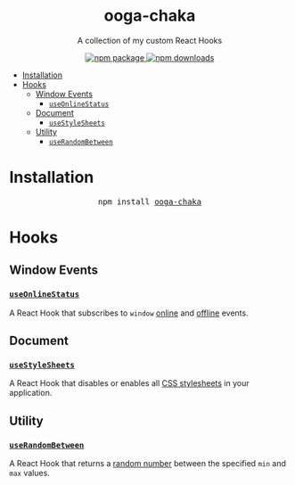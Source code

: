 <div align="center">
<br />
<br />
<h1>ooga-chaka</h1>
<p>A collection of my custom React Hooks</p>
<a href="https://www.npmjs.com/package/ooga-chaka">
<img src="https://img.shields.io/npm/v/ooga-chaka" alt="npm package" />
</a>
<a href="https://www.npmjs.com/package/ooga-chaka">
<img src="https://img.shields.io/npm/dt/ooga-chaka" alt="npm downloads" />
</a>
</div>

- [Installation](#installation)
- [Hooks](#hooks)
  - [Window Events](#window-events)
    - [`useOnlineStatus`](#useonlinestatus)
  - [Document](#document)
    - [`useStyleSheets`](#usestylesheets)
  - [Utility](#utility)
    - [`useRandomBetween`](#userandombetween)

# Installation

<pre align="center">npm install <a href="https://www.npmjs.com/package/ooga-chaka">ooga-chaka</a></pre>

# Hooks

## Window Events

### [`useOnlineStatus`](https://github.com/heystevegray/ooga-chaka/wiki/useOnlineStatus)

A React Hook that subscribes to `window` [online](https://developer.mozilla.org/en-US/docs/Web/API/Window/online_event) and [offline](https://developer.mozilla.org/en-US/docs/Web/API/Window/offline_event) events.

## Document

### [`useStyleSheets`](https://github.com/heystevegray/ooga-chaka/wiki/useStyleSheets)

A React Hook that disables or enables all [CSS stylesheets](https://developer.mozilla.org/en-US/docs/Web/API/CSSStyleSheet) in your application.

## Utility

### [`useRandomBetween`](https://github.com/heystevegray/ooga-chaka/wiki/useRandomBetween)

A React Hook that returns a [random number](https://developer.mozilla.org/en-US/docs/Web/JavaScript/Reference/Global_Objects/Math/random) between the specified `min` and `max` values.

